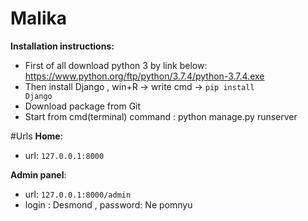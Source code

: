 # Malika

<b>Installation instructions:</b>
- First of all download python 3 by link below:
  https://www.python.org/ftp/python/3.7.4/python-3.7.4.exe
- Then install Django , win+R -> write cmd -> <code>pip install Django</code>
- Download package from Git
- Start from cmd(terminal) command : python manage.py runserver

#Urls
<b>Home</b>:
- url: <code>127.0.0.1:8000</code>

<b>Admin panel</b>:
- url: <code>127.0.0.1:8000/admin</code>
- login : Desmond , password: Ne pomnyu
